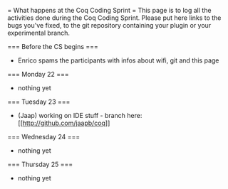 = What happens at the Coq Coding Sprint =
This page is to log all the activities done during the Coq Coding Sprint.  Please put here links to the bugs you've fixed, to the git repository containing your plugin or your experimental branch.

=== Before the CS begins ===
* Enrico spams the participants with infos about wifi, git and this page

=== Monday 22 ===
* nothing yet

=== Tuesday 23 ===
* (Jaap) working on IDE stuff - branch here: [[http://github.com/jaapb/coq]]

=== Wednesday 24 ===
* nothing yet

=== Thursday 25 ===
* nothing yet
